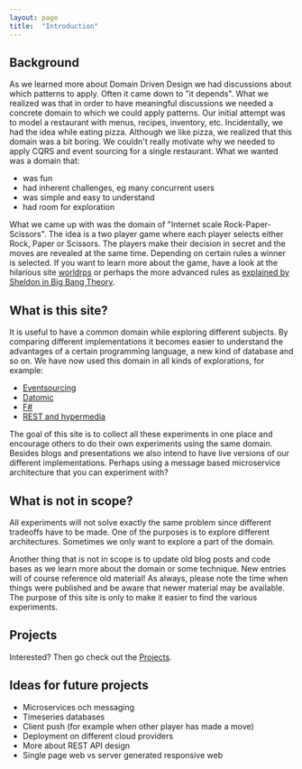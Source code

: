 ```yaml
---
layout: page
title:  "Introduction"
---
```


## Background

As we learned more about Domain Driven Design we had discussions about which patterns to apply. Often it came down to "it depends". What we realized was that in order to have meaningful discussions we needed a concrete domain to which we could apply patterns. Our initial attempt was to model a restaurant with menus, recipes, inventory, etc. Incidentally, we had the idea while eating pizza. Although we like pizza, we realized that this domain was a bit boring. We couldn't really motivate why we needed to apply CQRS and event sourcing for a single restaurant. What we wanted was a domain that:

* was fun
* had inherent challenges, eg many concurrent users
* was simple and easy to understand
* had room for exploration

What we came up with was the domain of "Internet scale Rock-Paper-Scissors". The idea is a two player game where each player selects either Rock, Paper or Scissors. The players make their decision in secret and the moves are revealed at the same time. Depending on certain rules a winner is selected. If you want to learn more about the game, have a look at the hilarious site [worldrps](http://www.worldrps.com/game-basics) or perhaps the more advanced rules as [explained by Sheldon in Big Bang Theory](https://www.youtube.com/watch?v=fqlDc2VICZ0&t=0m21s).

## What is this site?

It is useful to have a common domain while exploring different subjects. By comparing different implementations it becomes easier to understand the advantages of a certain programming language, a new kind of database and so on. We have now used this domain in all kinds of explorations, for example:

* [Eventsourcing](http://www.jayway.com/2013/03/08/aggregates-event-sourcing-distilled/)
* [Datomic](http://www.jayway.com/2013/08/20/commands-and-aggregates-in-datomic/)
* [F#](http://www.jayway.com/2014/10/16/exploring-f-through-modeling-4/)
* [REST and hypermedia](http://vimeo.com/99524301)

The goal of this site is to collect all these experiments in one place and encourage others to do their own experiments using the same domain. Besides blogs and presentations we also intend to have live versions of our different implementations. Perhaps using a message based microservice architecture that you can experiment with? 

## What is not in scope?

All experiments will not solve exactly the same problem since different tradeoffs have to be made. One of the purposes is to explore different architectures. Sometimes we only want to explore a part of the domain.

Another thing that is not in scope is to update old blog posts and code bases as we learn more about the domain or some technique. New entries will of course reference old material! As always, please note the time when things were published and be aware that newer material may be available. The purpose of this site is only to make it easier to find the various experiments.

## Projects

Interested? Then go check out the [Projects](../projects/).

## Ideas for future projects

* Microservices och messaging
* Timeseries databases
* Client push (for example when other player has made a move)
* Deployment on different cloud providers
* More about REST API design
* Single page web vs server generated responsive web
